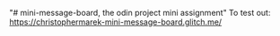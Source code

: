 "# mini-message-board, the odin project mini assignment" 
To test out:
https://christophermarek-mini-message-board.glitch.me/
